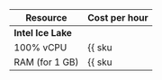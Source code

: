 | Resource | Cost per hour |
|---------------|----------------------------------------------------|
| **Intel Ice Lake** |
| 100% vCPU | {{ sku|ILS|mdb.cluster.mysql.v3.cpu.c100|string }} |
| RAM (for 1 GB) | {{ sku|ILS|mdb.cluster.mysql.v3.ram|string }} |
